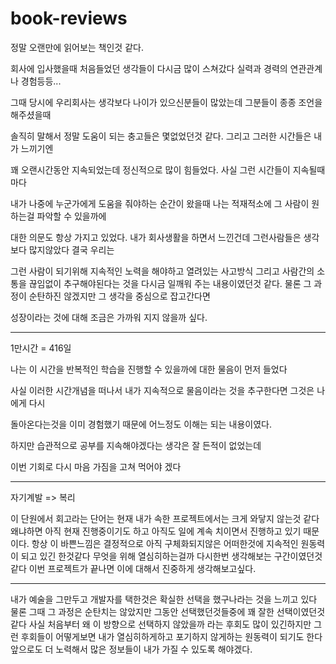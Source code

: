 # book-reviews



정말 오랜만에 읽어보는 책인것 같다. 

 

회사에 입사했을때 처음들었던 생각들이 다시금 많이 스쳐갔다 실력과 경력의 연관관계나 경험등등...

그때 당시에 우리회사는 생각보다 나이가 있으신분들이 많았는데 그분들이 종종 조언을 해주셨을때

솔직히 말해서 정말 도움이 되는 충고들은 몇없었던것 같다. 그리고 그러한 시간들은 내가 느끼기엔 

꽤 오랜시간동안 지속되었는데 정신적으로 많이 힘들었다. 사실 그런 시간들이 지속될때마다 

내가 나중에 누군가에게 도움을 줘야하는 순간이 왔을때 나는 적재적소에 그 사람이 원하는걸 파악할 수 있을까에 

대한 의문도 항상 가지고 있었다. 내가 회사생활을 하면서 느낀건데 그런사람들은 생각보다 많지않았다 결국 우리는

그런 사람이 되기위해 지속적인 노력을 해야하고 열려있는 사고방식 그리고 사람간의 소통을 끊임없이 추구해야된다는 것을 다시금 일깨워 주는 내용이였던것 같다. 물론 그 과정이 순탄하진 않겠지만 그 생각을 중심으로 잡고간다면 

성장이라는 것에 대해 조금은 가까워 지지 않을까 싶다.  

***

1만시간 = 416일 

나는 이 시간을 반복적인 학습을 진행할 수 있을까에 대한 물음이 먼저 들었다

사실 이러한 시간개념을 떠나서 내가 지속적으로 물음이라는 것을 추구한다면 그것은 나에게 다시 

돌아온다는것을 이미 경험했기 때문에 어느정도 이해는 되는 내용이였다. 

하지만 습관적으로 공부를 지속해야겠다는 생각은 잘 든적이 없었는데 

이번 기회로 다시 마음 가짐을 고쳐 먹어야 겠다

***

자기계발 => 복리 

이 단원에서 회고라는 단어는 현재 내가 속한 프로젝트에서는 크게 와닿지 않는것 같다 
왜냐하면 아직 현재 진행중이기도 하고 아직도 일에 계속 치이면서 진행하고 있기 때문이다. 
항상 이 바쁜느낌은 결정적으로 아직 구체화되지않은 어떠한것에 지속적인 원동력이 되고 있긴 한것같다 
무엇을 위해 열심히하는걸까 다시한번 생각해보는 구간이였던것 같다 
이번 프로젝트가 끝나면 이에 대해서 진중하게 생각해보고싶다. 

*** 

내가 예술을 그만두고 개발자를 택한것은 확실한 선택을 했구나라는 것을 느끼고 있다 
물론 그때 그 과정은 순탄치는 않았지만 그동안 선택했던것들중에 꽤 잘한 선택이였던것 같다 
사실 처음부터 왜 이 방향으로 선택하지 않았을까 라는 후회도 많이 있긴하지만 
그런 후회들이 어떻게보면 내가 열심히하게하고 포기하지 않게하는 원동력이 되기도 한다 
앞으로도 더 노력해서 많은 정보들이 내가 가질 수 있도록 해야겠다. 





